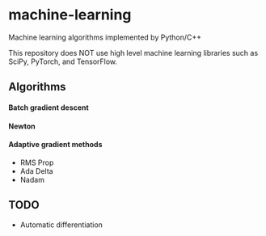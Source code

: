 machine-learning
===

Machine learning algorithms implemented by Python/C++  

This repository does NOT use high level machine learning libraries such as SciPy, PyTorch, and TensorFlow.

## Algorithms

#### Batch gradient descent

#### Newton

#### Adaptive gradient methods
- RMS Prop
- Ada Delta
- Nadam

## TODO

- Automatic differentiation

